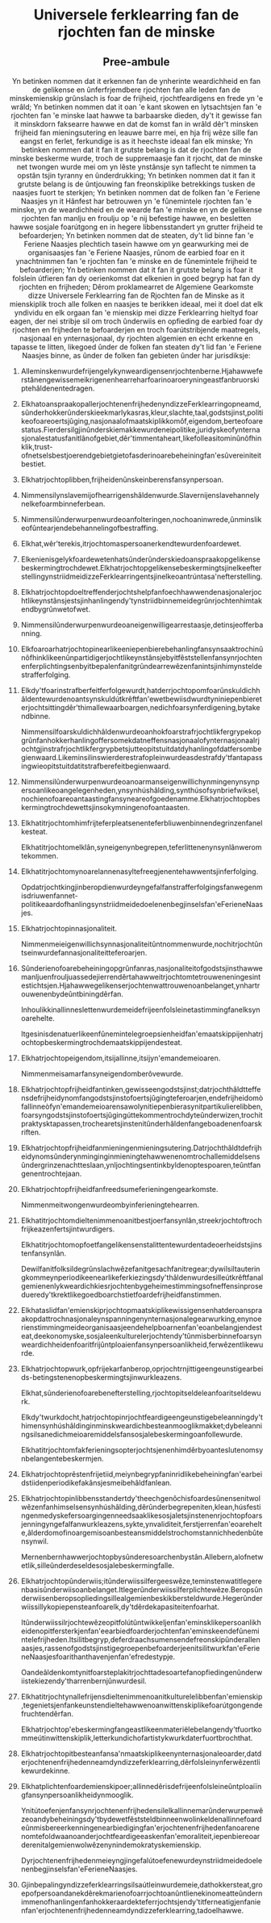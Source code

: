 <h1 align='center'>Universele ferklearring fan de rjochten fan de minske</h1>
<h2 align='center'>Pree-ambule</h2>
<p align='center'>Yn betinken nommen dat it erkennen fan de ynherinte weardichheid en fan de gelikense en ûnferfrjemdbere rjochten fan alle leden fan de minskemienskip grûnslach is foar de frijheid, rjochtfeardigens en frede yn 'e wrâld;
Yn betinken nommen dat it oan 'e kant skowen en lytsachtsjen fan 'e rjochten fan 'e minske laat hawwe ta barbaarske dieden, dy't it gewisse fan it minskdorn faksearre hawwe en dat de komst fan in wrâld dêr't minsken frijheid fan mieningsutering en leauwe barre mei, en hja frij wêze sille fan eangst en ferlet, ferkundige is as it heechste ideaal fan elk minske;
Yn betinken nommen dat it fan it grutste belang is dat de rjochten fan de minske beskerme wurde, troch de suppremaasje fan it rjocht, dat de minske net twongen wurde mei om yn lêste ynstânsje syn taflecht te nimmen ta opstân tsjin tyranny en ûnderdrukking;
Yn betinken nommen dat it fan it grutste belang is de ûntjouwing fan freonskiplike betrekkings tusken de naasjes fuort te sterkjen;
Yn betinken nommen dat de folken fan 'e Feriene Naasjes yn it Hânfest har betrouwen yn 'e fûnemintele rjochten fan 'e minske, yn de weardichheid en de wearde fan 'e minske en yn de gelikense rjochten fan manlju en froulju op 'e nij befestige hawwe, en besletten hawwe sosjale foarútgong en in hegere libbensstandert yn grutter frijheid te befoarderjen;
Yn betinken nommen dat de steaten, dy't lid binne fan 'e Feriene Naasjes plechtich tasein hawwe om yn gearwurking mei de organisaasjes fan 'e Feriene Naasjes, rûnom de earbied foar en it ynachtnimmen fan 'e rjochten fan 'e minske en de fûnemintele frijheid te befoarderjen;
Yn betinken nommen dat it fan it grutste belang is foar it folslein útfieren fan dy oerienkomst dat elkenien in goed begryp hat fan dy rjochten en frijheden;
Dêrom proklamearret de Algemiene Gearkomste dizze Universele Ferklearring fan de Rjochten fan de Minske as it mienskiplik troch alle folken en naasjes te berikken ideaal, mei it doel dat elk yndividu en elk orgaan fan 'e mienskip mei dizze Ferklearring hieltyd foar eagen, der nei stribje sil om troch ûnderwiis en opfieding de earbied foar dy rjochten en frijheden te befoarderjen en troch foarútstribjende maatregels, nasjonaal en ynternasjonaal, dy rjochten algemien en echt erkenne en tapasse te litten, likegoed ûnder de folken fan steaten dy't lid fan 'e Feriene Naasjes binne, as ûnder de folken fan gebieten ûnder har jurisdiksje:</p>
<ol>
  <li>
    <p>Alleminskenwurdefrijengelykynweardigensenrjochtenberne.Hjahawweferstânengewissemeikrigenenhearreharfoarinoaroeryningeastfanbruorskiptehâldenentedragen.</p>
  </li>
  <li>
    <p>ElkhatoanspraakopallerjochtenenfrijhedenyndizzeFerklearringopneamd,sûnderhokkerûnderskieekmarlykasras,kleur,slachte,taal,godstsjinst,politikeofoareoertsjûging,nasjonaalofmaatskiplikkomôf,eigendom,berteofoarestatus.Fierdersilgjinûnderskiemakkewurdeneipolitike,juridyskeofynternasjonalestatusfanitlânofgebiet,dêr'timmentaheart,likefolleasitominûnôfhinklik,trust-ofnetselsbestjoerendgebietgietofasderinoarebeheiningfan'esûvereiniteitbestiet.</p>
  </li>
  <li>
    <p>Elkhatrjochtoplibben,frijheidenûnskeinberensfansynpersoan.</p>
  </li>
  <li>
    <p>Nimmensilynslavemijofhearrigenshâldenwurde.Slavernijenslavehannelynelkefoarmbinneferbean.</p>
  </li>
  <li>
    <p>Nimmensilûnderwurpenwurdeoanfolteringen,nochoaninwrede,ûnminslikeofûntearjendebehannelingofbestraffing.</p>
  </li>
  <li>
    <p>Elkhat,wêr'terekis,itrjochtomaspersoanerkendtewurdenfoardewet.</p>
  </li>
  <li>
    <p>Elkenienisgelykfoardewetenhatsûnderûnderskiedoanspraakopgelikensebeskermingtrochdewet.ElkhatrjochtopgelikensebeskermingtsjinelkeefterstellingynstriidmeidizzeFerklearringentsjinelkeoantrúntasa'nefterstelling.</p>
  </li>
  <li>
    <p>Elkhatrjochtopdoeltreffenderjochtshelpfanfoechhawwendenasjonalerjochtlikeynstânsjestsjinhanlingendy'tynstriidbinnemeidegrûnrjochtenhimtakendbygrûnwetofwet.</p>
  </li>
  <li>
    <p>Nimmensilûnderwurpenwurdeoaneigenwilligearrestaasje,detinsjeofferbanning.</p>
  </li>
  <li>
    <p>Elkfoaroarhatrjochtopinearlikeeniepenbierebehanlingfansynsaaktrochinûnôfhinklikeenûnpartidigerjochtlikeynstânsjebyitfêststellenfansynrjochtenenferplichtingsenbyitbepalenfanitgrûndearrewêzenfanintsjinhimynsteldestrafferfolging.</p>
  </li>
  <li>
    <p>Elkdy'tfoarinstrafberfeitferfolgewurdt,hatderrjochtopomfoarûnskuldichhâldentewurdenoantsynskuldútkrêftfan'ewetbewiisdwurdtyniniepenbiereterjochtsittingdêr'thimallewaarboargen,nedichfoarsynferdigening,bytakendbinne.</p>
    <p>Nimmensilfoarskuldichhâldenwurdeoanhokfoarstrafrjochtlikfergrypekopgrûnfanhokkerhanlingoffersomekdatneffensnasjonaalofynternasjonaalrjochtgjinstrafrjochtlikfergrypbetsjutteopitstuitdatdyhanlingofdatfersombegienwaard.Likeminsilinswierderestrafopleinwurdeasdestrafdy'tfantapassingwieopitstuitdatitstrafberefeitbegienwaard.</p>
  </li>
  <li>
    <p>Nimmensilûnderwurpenwurdeoanoarmanseigenwillichynmingenynsynpersoanlikeoangelegenheden,ynsynhúshâlding,synthúsofsynbriefwiksel,nochienofoareoantaastingfansyneareofgoedenamme.Elkhatrjochtopbeskermingtrochdewettsjinsokymningenofoantaasten.</p>
  </li>
  <li>
    <p>Elkhatitrjochtomhimfrijteferpleatsenenteferbliuwenbinnendegrinzenfanelkesteat.</p>
    <p>Elkhatitrjochtomelklân,syneigenynbegrepen,teferlittenenynsynlânweromtekommen.</p>
  </li>
  <li>
    <p>Elkhatitrjochtomynoarelannenasyltefreegjenentehawwentsjinferfolging.</p>
    <p>Opdatrjochtkingjinberopdienwurdeyngefalfanstrafferfolgingsfanwegenmisdriuwenfannet-politikeaardofhanlingsynstriidmeidedoelenenbegjinselsfan'eFerieneNaasjes.</p>
  </li>
  <li>
    <p>Elkhatrjochtopinnasjonaliteit.</p>
    <p>Nimmenmeieigenwillichsynnasjonaliteitûntnommenwurde,nochitrjochtûntseinwurdefannasjonaliteitteferoarjen.</p>
  </li>
  <li>
    <p>Sûnderienofoarebeheiningopgrûnfanras,nasjonaliteitofgodstsjinsthawwemanljuenfrouljuassedejierrendêrtahawweitrjochtomtetrouweneningesintestichtsjen.Hjahawwegelikenserjochtenwattrouwenoanbelanget,ynhartrouwenenbydeûntbiningdêrfan.</p>
    <p>Inhoulikkinallinneslettenwurdemeidefrijeenfolsleinetastimmingfanelksynoarehelte.</p>
    <p>ltgesinisdenatuerlikeenfûnemintelegroepsienheidfan'emaatskippijenhatrjochtopbeskermingtrochdemaatskippijendesteat.</p>
  </li>
  <li>
    <p>Elkhatrjochtopeigendom,itsijallinne,itsijyn'emandemeioaren.</p>
    <p>Nimmenmeisamarfansyneigendomberôvewurde.</p>
  </li>
  <li>
    <p>Elkhatrjochtopfrijheidfantinken,gewisseengodstsjinst;datrjochthâldtteffensdefrijheidynomfangodstsjinstofoertsjûgingteferoarjen,endefrijheidomòfallinneòfyn'emandemeioarensawolynitiepenbierasynitpartikulierelibben,foarsyngodstsjinstofoertsjûgingúttekommentrochdyteûnderwizen,trochitpraktysktapassen,trochearetsjinstenitûnderhâldenfangeboadenenfoarskriften.</p>
  </li>
  <li>
    <p>Elkhatrjochtopfrijheidfanmieningenmieningsutering.Datrjochthâldtdefrijheidynomsûnderynminginginmieningtehawwenenomtrochallemiddelsensûndergrinzenachtteslaan,ynljochtingsentinkbyldenoptespoaren,teûntfangenentrochtejaan.</p>
  </li>
  <li>
    <p>Elkhatrjochtopfrijheidfanfreedsumeferieningengearkomste.</p>
    <p>Nimmenmeitwongenwurdeombyinferieningtehearren.</p>
  </li>
  <li>
    <p>Elkhatitrjochtomdieltenimmenoanitbestjoerfansynlân,streekrjochtoftrochfrijkeazenfertsjintwurdigers.</p>
    <p>Elkhatitrjochtomopfoetfangelikensenstalittentewurdentadeoerheidstsjinstenfansynlân.</p>
    <p>Dewilfanitfolksildegrûnslachwêzefanitgesachfanitregear;dywilsiltauteringkommeynperiodikeenearlikeferkiezingsdy'thâldenwurdesilleútkrêftfanalgemienenlykweardichkiesrjochtenbygeheimestimmingsofneffensinprosedueredy'tkrektlikegoedboarchstietfoardefrijheidfanstimmen.</p>
  </li>
  <li>
    <p>Elkhataslidfan'emienskiprjochtopmaatskiplikewissigensenhatderoanspraakopdattrochnasjonaleynspanningenynternasjonalegearwurking,enynoerienstimmingmeideorganisaasjeendehelpboarnenfan'eoanbelangjendesteat,deekonomyske,sosjaleenkulturelerjochtendy'tûnmisberbinnefoarsynweardichheidenfoaritfrijûntploaienfansynpersoanlikheid,ferwêzentlikewurde.</p>
  </li>
  <li>
    <p>Elkhatrjochtopwurk,opfrijekarfanberop,oprjochtrnjittigeengeunstigearbeids-betingstenenopbeskermingtsjinwurkleazens.</p>
    <p>Elkhat,sûnderienofoarebenefterstelling,rjochtopitseldeleanfoaritseldewurk.</p>
    <p>Elkdy'twurkdocht,hatrjochtopinrjochtfeardigeengeunstigebeleanningdy'thimensynhúshâldinginminskweardichbesteanmooglikmakket;dybeleanningsilsanedichmeioaremiddelsfansosjalebeskermingoanfollewurde.</p>
    <p>Elkhatitrjochtomfakferieningsopterjochtsjenenhimdêrbyoanteslutenomsynbelangentebeskermjen.</p>
  </li>
  <li>
    <p>Elkhatrjochtoprêstenfrijetiid,meiynbegrypfaninridlikebeheiningfan'earbeidstiidenperiodikefakânsjesmeibehâldfanlean.</p>
  </li>
  <li>
    <p>Elkhatrjochtopinlibbensstandertdy'theechgenôchisfoardesûnensenitwolwêzenfanhimselsensynhúshâlding,dêrûnderbegrepeniten,klean,húsfestingenmedyskefersoargingenneedsaaklikesosjaletsjinstenenrjochtopfoarsjenningyngefalfanwurkleazens,sykte,ynvaliditeit,ferstjerrenfan'eoarehelte,âlderdomofinoargemisoanbesteansmiddelstrochomstannichhedenbûtensynwil.</p>
    <p>Mernenbernhawwerjochtopbysûnderesoarchenbystân.Allebern,alofnetwetlik,silleûnderdeseldesosjalebeskermingfalle.</p>
  </li>
  <li>
    <p>Elkhatrjochtopûnderwiis;itûnderwiissilfergeeswêze,teminstenwatitlegerenbasisûnderwiisoanbelanget.Itlegerûnderwiissilferplichtewêze.Beropsûnderwiisenberopsopliedingsillealgemienbeskikbersteldwurde.Hegerûnderwiissillykopiepensteanfoarelk,dy'tdêrdekapasiteitenfoarhat.</p>
    <p>Itûnderwiissilrjochtewêzeopitfolútûntwikkeljenfan'eminsklikepersoanlikheidenopitfersterkjenfan'eearbiedfoarderjochtenfan'eminskeendefûnemintelefrijheden.ltsilitbegryp,deferdraachsumensendefreonskipûnderallenaasjes,rassenofgodstsjinstigegroepenbefoarderjeenitsilitwurkfan'eFerieneNaasjesfoarithanthavenjenfan'efredestypje.</p>
    <p>Oandeâldenkomtynitfoarsteplakitrjochttadesoartefanopfiedingenûnderwiistekiezendy'tharrenbernjûnwurdesil.</p>
  </li>
  <li>
    <p>Elkhatitrjochtynallefrijensdieltenimmenoanitkulturelelibbenfan'emienskip,tegenietsjenfankeunstendieltehawwenoanwittenskiplikefoarútgongendefruchtendêrfan.</p>
    <p>Elkhatrjochtop'ebeskermingfangeastlikeenmateriëlebelangendy'tfuortkommeútinwittenskiplik,letterkundichofartistykwurkdaterfuortbrochthat.</p>
  </li>
  <li>
    <p>Elkhatrjochtopitbesteanfansa'nmaatskiplikeenynternasjonaleoarder,datderjochtenenfrijhedenneamdyndizzeferklearring,dêrfolsleinynferwêzentlikewurdekinne.</p>
  </li>
  <li>
    <p>Elkhatplichtenfoardemienskipoer;allinnedêrisdefrijeenfolsleineûntploaiïngfansynpersoanlikheidynmooglik.</p>
    <p>Ynitútoefenjenfansynrjochtenenfrijhedensilelkallinnemarûnderwurpenwêzeoandybeheiningsdy'tbydewetfêststeldbinneenwolinkeldenallinnefoardeûnmisbereerkenningenearbiedigingfan'erjochtenenfrijhedenfanoarenenomtefoldwaanoanderjochtfeardigeeaskenfan'emoraliteit,iepenbiereoarderenitalgemienwolwêzenynindemokratyskemienskip.</p>
    <p>Dyrjochtenenfrijhedenmeieyngjingefalútoefenewurdeynstriidmeidedoelenenbegjinselsfan'eFerieneNaasjes.</p>
  </li>
  <li>
    <p>Gjinbepalingyndizzeferklearringsilsaútleinwurdemeie,dathokkersteat,groepofpersoandanekdêrekmarienofoarrjochtoanûntlienekinomeatteûndernimmenofhanlingenfanhokkeraardekteferrjochtsjendy'titferneatigjenfanienfan'erjochtenenfrijhedenneamdyndizzeferklearring,tadoelhawwe.</p>
  </li>
</ol>